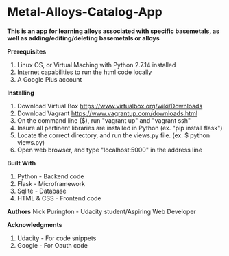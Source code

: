 # Metal-Alloys-Catalog-App

**This is an app for learning alloys associated with specific basemetals, as well as adding/editing/deleting basemetals or alloys**

**Prerequisites**

1. Linux OS, or Virtual Maching with Python 2.7.14 installed
2. Internet capabilities to run the html code locally
3. A Google Plus account

**Installing**

1. Download Virtual Box https://www.virtualbox.org/wiki/Downloads
2. Download Vagrant https://www.vagrantup.com/downloads.html
3. On the command line ($), run "vagrant up" and "vagrant ssh"
4. Insure all pertinent libraries are installed in Python (ex. "pip install flask")
5. Locate the correct directory, and run the views.py file.  (ex. $ python views.py)
6. Open web browser, and type "localhost:5000" in the address line

**Built With**
1. Python - Backend code 
2. Flask - Microframework
3. Sqlite - Database
4. HTML & CSS - Frontend code

**Authors**
Nick Purington - Udacity student/Aspiring Web Developer

**Acknowledgments**
1. Udacity - For code snippets
2. Google - For Oauth code
